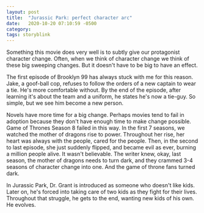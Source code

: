 ```yaml
---
layout: post
title:  "Jurassic Park: perfect character arc"
date:   2020-10-20 07:10:59 -0500
category: 
tags: storyblink
---
```

Something this movie does very well is to subtly give our protagonist character change. Often, when we think of character change we think of these big sweeping changes. But it doesn't have to be big to have an effect.

The first episode of Brooklyn 99 has always stuck with me for this reason. Jake, a goof-ball cop, refuses to follow the orders of a new captain to wear a tie. He's more comfortable without. By the end of the episode, after learning it's about the team and a uniform, he states he's now a tie-guy. So simple, but we see him become a new person.

Novels have more time for a big change. Perhaps movies tend to fail in adoption because they don't have enough time to make change possible. Game of Thrones Season 8 failed in this way. In the first 7 seasons, we watched the mother of dragons rise to power. Throughout her rise, her heart was always with the people, cared for the people. Then, in the second to last episode, she just suddenly flipped, and became evil as ever, burning a million people alive. It wasn't believable. The writer knew, okay, last season, the mother of dragons needs to turn dark, and they crammed 3-4 seasons of character change into one. And the game of throne fans turned dark.

In Jurassic Park, Dr. Grant is introduced as someone who doesn't like kids. Later on, he's forced into taking care of two kids as they fight for their lives. Throughout that struggle, he gets to the end, wanting new kids of his own. He evolves.